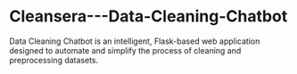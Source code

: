 # Cleansera---Data-Cleaning-Chatbot
Data Cleaning Chatbot is an intelligent, Flask-based web application designed to automate and simplify the process of cleaning and preprocessing datasets.
